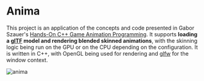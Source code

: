 # Anima

This project is an application of the concepts and code presented in Gabor Szauer's [Hands-On C++ Game Animation Programming](https://animationprogramming.com).
It supports **loading a [glTF](https://www.khronos.org/Gltf) model and rendering blended skinned animations**, with the skinning logic being run on the GPU or on the CPU depending
on the configuration. It is written in C++, with OpenGL being used for rendering and [glfw](https://www.glfw.org/) for the window context.

![anima](https://github.com/user-attachments/assets/b6eeb8b1-5818-4e72-8c25-32a02670819e)
